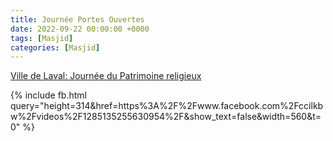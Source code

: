 ```yaml
---
title: Journée Portes Ouvertes
date: 2022-09-22 00:00:00 +0000
tags: [Masjid]
categories: [Masjid]
---
```


[Ville de Laval: Journée du Patrimoine religieux](https://www.laval.ca/Pages/Fr/Calendrier/journees-du-patrimoine-religieux.aspx#islamique)

{% include fb.html query="height=314&href=https%3A%2F%2Fwww.facebook.com%2Fccilkbw%2Fvideos%2F1285135255630954%2F&show_text=false&width=560&t=0" %}

